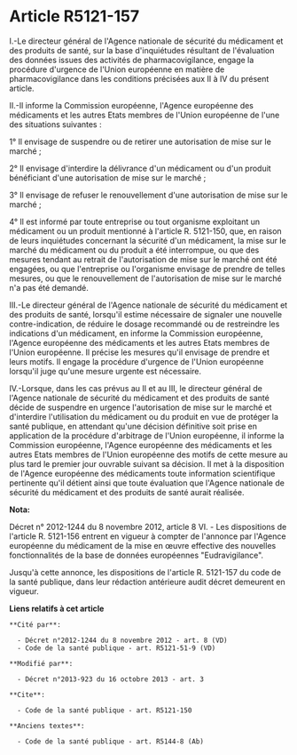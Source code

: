 # Article R5121-157

I.-Le directeur général de l'Agence nationale de sécurité du médicament et des produits de santé, sur la base d'inquiétudes
résultant de l'évaluation des données issues des activités de pharmacovigilance, engage la procédure d'urgence de l'Union
européenne en matière de pharmacovigilance dans les conditions précisées aux II à IV du présent article. 

II.-Il informe la Commission européenne, l'Agence européenne des médicaments et les autres Etats membres de l'Union
européenne de l'une des situations suivantes : 

1° Il envisage de suspendre ou de retirer une autorisation de mise sur le marché ; 

2° Il envisage d'interdire la délivrance d'un médicament ou d'un produit bénéficiant d'une autorisation de mise sur le
marché ; 

3° Il envisage de refuser le renouvellement d'une autorisation de mise sur le marché ; 

4° Il est informé par toute entreprise ou tout organisme exploitant un médicament ou un produit mentionné à l'article R.
5121-150, que, en raison de leurs inquiétudes concernant la sécurité d'un médicament, la mise sur le marché du médicament ou
du produit a été interrompue, ou que des mesures tendant au retrait de l'autorisation de mise sur le marché ont été engagées,
ou que l'entreprise ou l'organisme envisage de prendre de telles mesures, ou que le renouvellement de l'autorisation de mise
sur le marché n'a pas été demandé. 

III.-Le directeur général de l'Agence nationale de sécurité du médicament et des produits de santé, lorsqu'il estime
nécessaire de signaler une nouvelle contre-indication, de réduire le dosage recommandé ou de restreindre les indications d'un
médicament, en informe la Commission européenne, l'Agence européenne des médicaments et les autres Etats membres de l'Union
européenne. Il précise les mesures qu'il envisage de prendre et leurs motifs. Il engage la procédure d'urgence de l'Union
européenne lorsqu'il juge qu'une mesure urgente est nécessaire. 

IV.-Lorsque, dans les cas prévus au II et au III, le directeur général de l'Agence nationale de sécurité du médicament et des
produits de santé décide de suspendre en urgence l'autorisation de mise sur le marché et d'interdire l'utilisation du
médicament ou du produit en vue de protéger la santé publique, en attendant qu'une décision définitive soit prise en
application de la procédure d'arbitrage de l'Union européenne, il informe la Commission européenne, l'Agence européenne des
médicaments et les autres Etats membres de l'Union européenne des motifs de cette mesure au plus tard le premier jour
ouvrable suivant sa décision. Il met à la disposition de l'Agence européenne des médicaments toute information scientifique
pertinente qu'il détient ainsi que toute évaluation que l'Agence nationale de sécurité du médicament et des produits de santé
aurait réalisée.

**Nota:**

Décret n° 2012-1244 du 8 novembre 2012, article 8 VI. - Les dispositions de l'article R. 5121-156 entrent en vigueur à
compter de l'annonce par l'Agence européenne du médicament de la mise en œuvre effective des nouvelles fonctionnalités de la
base de données européennes "Eudravigilance".

Jusqu'à cette annonce, les dispositions de l'article R. 5121-157 du code de la santé publique, dans leur rédaction antérieure
audit décret demeurent en vigueur.

**Liens relatifs à cet article**

	**Cité par**:

	  - Décret n°2012-1244 du 8 novembre 2012 - art. 8 (VD)
	  - Code de la santé publique - art. R5121-51-9 (VD)

	**Modifié par**:

	  - Décret n°2013-923 du 16 octobre 2013 - art. 3

	**Cite**:

	  - Code de la santé publique - art. R5121-150

	**Anciens textes**:

	  - Code de la santé publique - art. R5144-8 (Ab)

